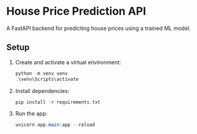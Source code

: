 # House Price Prediction API

A FastAPI backend for predicting house prices using a trained ML model.

## Setup

1. Create and activate a virtual environment:
   ```powershell
   python -m venv venv
   .\venv\Scripts\activate
   ```
2. Install dependencies:
   ```powershell
   pip install -r requirements.txt
   ```
3. Run the app:
   ```powershell
   uvicorn app.main:app --reload
   ```
